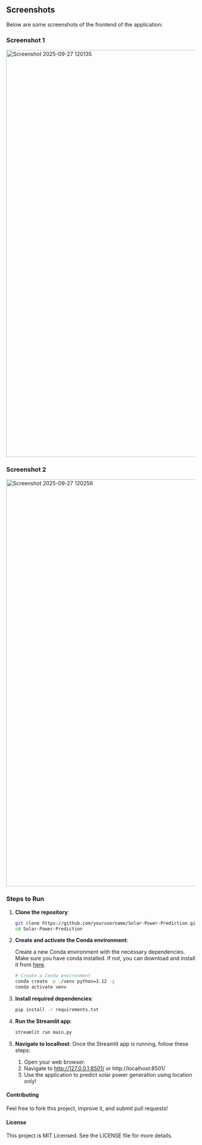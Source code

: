 ## Screenshots
Below are some screenshots of the frontend of the application:

### Screenshot 1
<img width="1919" height="1079" alt="Screenshot 2025-09-27 120135" src="https://github.com/user-attachments/assets/57dcd0d9-7515-44f5-ab0b-026021f2c688" />

### Screenshot 2
<img width="1919" height="1079" alt="Screenshot 2025-09-27 120256" src="https://github.com/user-attachments/assets/3275e189-597a-4673-893e-44cefe61fdbd" />


### Steps to Run

1. **Clone the repository**:

   ```bash
   git clone https://github.com/yourusername/Solar-Power-Prediction.git
   cd Solar-Power-Prediction

2. **Create and activate the Conda environment**:

    Create a new Conda environment with the necessary dependencies. Make sure you have conda installed. If not, you can download and install it from [here](https://docs.conda.io/projects/conda/en/latest/user-guide/install/index.html).

    ```bash
    # Create a Conda environment
    conda create -p ./venv python=3.12 -y
    conda activate venv

3. **Install required dependencies**:
   ```bash
   pip install -r requirements.txt

4. **Run the Streamlit app**:
   ```bash
   streamlit run main.py

5. **Navigate to localhost**:
   Once the Streamlit app is running, follow these steps:

   1. Open your web browser.
   2. Navigate to http://127.0.0.1:8501/ or http://localhost:8501/
   3. Use the application to predict solar power generation using location only!

#### Contributing
Feel free to fork this project, improve it, and submit pull requests!

#### License
This project is MIT Licensed. See the LICENSE file for more details.



